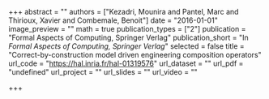 +++
abstract = ""
authors = ["Kezadri, Mounira and Pantel, Marc and Thirioux, Xavier and Combemale, Benoit"]
date = "2016-01-01"
image_preview = ""
math = true
publication_types = ["2"]
publication = "Formal Aspects of Computing, Springer Verlag"
publication_short = "In *Formal Aspects of Computing, Springer Verlag*"
selected = false
title = "Correct-by-construction model driven engineering composition operators"
url_code = "https://hal.inria.fr/hal-01319576"
url_dataset = ""
url_pdf = "undefined"
url_project = ""
url_slides = ""
url_video = ""

+++
